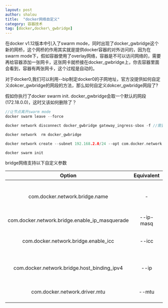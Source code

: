 ```yaml
---
layout: post 
author: shalou
title:  "docker网络自定义"
category: 容器技术
tag: [docker,docker\_gwbridge]
---
```



在docker v1.12版本中引入了swarm mode，同时出现了docker\_gwbridge这个新的网桥，这个网桥的作用其实就是提供docker容器的对外访问的，因为在swarm mode下，假如容器使用了overlay网络，容器是不可以访问网络的，需要再给容器添加一张网卡，这张网卡就桥接在docker\_gwbridge上，你去容器里面会看到，容器有两张网卡，这个过程是自动的。

<!-- more -->

对于docker0,我们可以利用--bip制定docker0的子网地址，官方没提供如何自定义dokcer\_gwbridge的网段的方法，那么如何自定义dokcer\_gwbridge网段了?

假如你执行了docker swarm init. docker\_gwbridge会取一个默认的网段(172.18.0.0)，这时又该如何删除了？

```go
//让节点离开swarm mode
docker swarm leave --force

docker network disconnect docker_gwbridge gateway_ingress-sbox -f //需要加-f，否则会说找不到这个容器

docker network  rm docker_gwbridge

docker network create --subnet 192.168.2.0/24 --opt com.docker.network.bridge.name=docker_gwbridge --opt com.docker.network.bridge.enable_icc=false --opt com.docker.network.bridge.enable_ip_masquerade=true --opt com.docker.network.driver.mtu=1450 docker_gwbridge

docker swarm init
```

bridge网络支持以下自定义参数


|Option|Equivalent|Description|
|:-:|:-:|:-:|
|com.docker.network.bridge.name|-|bridge name to be used when creating the Linux bridge|
|com.docker.network.bridge.enable\_ip\_masquerade|--ip-masq|Enable IP masquerading|
|com.docker.network.bridge.enable_icc|--icc|Enable or Disable Inter Container Connectivity|
|com.docker.network.bridge.host\_binding\_ipv4|--ip|Default IP when binding container ports|
|com.docker.network.driver.mtu|--mtu|Set the containers network MTU|


